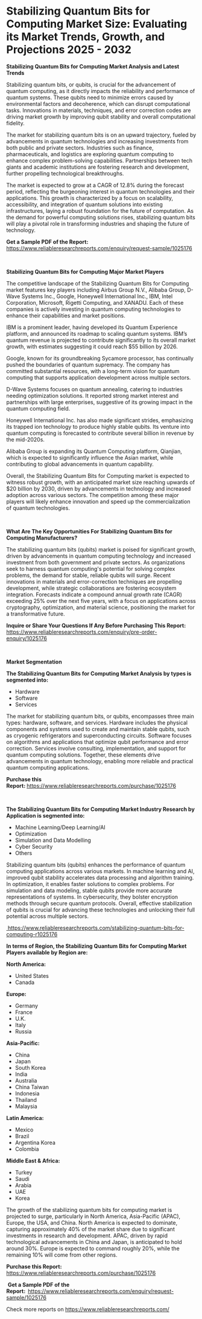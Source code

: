<p><h1>Stabilizing Quantum Bits for Computing Market Size: Evaluating its Market Trends, Growth, and Projections 2025 - 2032</h1></p><p><strong>Stabilizing Quantum Bits for Computing Market Analysis and Latest Trends</strong></p>
<p><p>Stabilizing quantum bits, or qubits, is crucial for the advancement of quantum computing, as it directly impacts the reliability and performance of quantum systems. These qubits need to minimize errors caused by environmental factors and decoherence, which can disrupt computational tasks. Innovations in materials, techniques, and error correction codes are driving market growth by improving qubit stability and overall computational fidelity.</p><p>The market for stabilizing quantum bits is on an upward trajectory, fueled by advancements in quantum technologies and increasing investments from both public and private sectors. Industries such as finance, pharmaceuticals, and logistics are exploring quantum computing to enhance complex problem-solving capabilities. Partnerships between tech giants and academic institutions are fostering research and development, further propelling technological breakthroughs.</p><p>The market is expected to grow at a CAGR of 12.8% during the forecast period, reflecting the burgeoning interest in quantum technologies and their applications. This growth is characterized by a focus on scalability, accessibility, and integration of quantum solutions into existing infrastructures, laying a robust foundation for the future of computation. As the demand for powerful computing solutions rises, stabilizing quantum bits will play a pivotal role in transforming industries and shaping the future of technology.</p></p>
<p><strong>Get a Sample PDF of the Report:&nbsp;</strong> <a href="https://www.reliableresearchreports.com/enquiry/request-sample/1025176?utm_campaign=3358&utm_medium=2&utm_source=Github&utm_content=ia&utm_term=07032025&utm_id=stabilizing-quantum-bits-for-computing">https://www.reliableresearchreports.com/enquiry/request-sample/1025176</a></p>
<p>&nbsp;</p>
<p><strong>Stabilizing Quantum Bits for Computing Major Market Players</strong></p>
<p><p>The competitive landscape of the Stabilizing Quantum Bits for Computing market features key players including Airbus Group N.V., Alibaba Group, D-Wave Systems Inc., Google, Honeywell International Inc., IBM, Intel Corporation, Microsoft, Rigetti Computing, and XANADU. Each of these companies is actively investing in quantum computing technologies to enhance their capabilities and market positions.</p><p>IBM is a prominent leader, having developed its Quantum Experience platform, and announced its roadmap to scaling quantum systems. IBM’s quantum revenue is projected to contribute significantly to its overall market growth, with estimates suggesting it could reach $55 billion by 2026. </p><p>Google, known for its groundbreaking Sycamore processor, has continually pushed the boundaries of quantum supremacy. The company has committed substantial resources, with a long-term vision for quantum computing that supports application development across multiple sectors.</p><p>D-Wave Systems focuses on quantum annealing, catering to industries needing optimization solutions. It reported strong market interest and partnerships with large enterprises, suggestive of its growing impact in the quantum computing field.</p><p>Honeywell International Inc. has also made significant strides, emphasizing its trapped ion technology to produce highly stable qubits. Its venture into quantum computing is forecasted to contribute several billion in revenue by the mid-2020s.</p><p>Alibaba Group is expanding its Quantum Computing platform, Qianjian, which is expected to significantly influence the Asian market, while contributing to global advancements in quantum capability.</p><p>Overall, the Stabilizing Quantum Bits for Computing market is expected to witness robust growth, with an anticipated market size reaching upwards of $20 billion by 2030, driven by advancements in technology and increased adoption across various sectors. The competition among these major players will likely enhance innovation and speed up the commercialization of quantum technologies.</p></p>
<p>&nbsp;</p>
<p><strong>What Are The Key Opportunities For Stabilizing Quantum Bits for Computing Manufacturers?</strong></p>
<p><p>The stabilizing quantum bits (qubits) market is poised for significant growth, driven by advancements in quantum computing technology and increased investment from both government and private sectors. As organizations seek to harness quantum computing's potential for solving complex problems, the demand for stable, reliable qubits will surge. Recent innovations in materials and error-correction techniques are propelling development, while strategic collaborations are fostering ecosystem integration. Forecasts indicate a compound annual growth rate (CAGR) exceeding 25% over the next five years, with a focus on applications across cryptography, optimization, and material science, positioning the market for a transformative future.</p></p>
<p><strong>Inquire or Share Your Questions If Any Before Purchasing This Report:</strong> <a href="https://www.reliableresearchreports.com/enquiry/pre-order-enquiry/1025176?utm_campaign=3358&utm_medium=2&utm_source=Github&utm_content=ia&utm_term=07032025&utm_id=stabilizing-quantum-bits-for-computing">https://www.reliableresearchreports.com/enquiry/pre-order-enquiry/1025176</a></p>
<p>&nbsp;</p>
<p><strong>Market Segmentation</strong></p>
<p><strong>The Stabilizing Quantum Bits for Computing Market Analysis by types is segmented into:</strong></p>
<p><ul><li>Hardware</li><li>Software</li><li>Services</li></ul></p>
<p><p>The market for stabilizing quantum bits, or qubits, encompasses three main types: hardware, software, and services. Hardware includes the physical components and systems used to create and maintain stable qubits, such as cryogenic refrigerators and superconducting circuits. Software focuses on algorithms and applications that optimize qubit performance and error correction. Services involve consulting, implementation, and support for quantum computing solutions. Together, these elements drive advancements in quantum technology, enabling more reliable and practical quantum computing applications.</p></p>
<p><strong>Purchase this Report:&nbsp;</strong><a href="https://www.reliableresearchreports.com/purchase/1025176?utm_campaign=3358&utm_medium=2&utm_source=Github&utm_content=ia&utm_term=07032025&utm_id=stabilizing-quantum-bits-for-computing">https://www.reliableresearchreports.com/purchase/1025176</a></p>
<p>&nbsp;</p>
<p><strong>The Stabilizing Quantum Bits for Computing Market Industry Research by Application is segmented into:</strong></p>
<p><ul><li>Machine Learning/Deep Learning/AI</li><li>Optimization</li><li>Simulation and Data Modelling</li><li>Cyber Security</li><li>Others</li></ul></p>
<p><p>Stabilizing quantum bits (qubits) enhances the performance of quantum computing applications across various markets. In machine learning and AI, improved qubit stability accelerates data processing and algorithm training. In optimization, it enables faster solutions to complex problems. For simulation and data modeling, stable qubits provide more accurate representations of systems. In cybersecurity, they bolster encryption methods through secure quantum protocols. Overall, effective stabilization of qubits is crucial for advancing these technologies and unlocking their full potential across multiple sectors.</p></p>
<p><a href="https://www.reliableresearchreports.com/stabilizing-quantum-bits-for-computing-r1025176?utm_campaign=3358&utm_medium=2&utm_source=Github&utm_content=ia&utm_term=07032025&utm_id=stabilizing-quantum-bits-for-computing">&nbsp;https://www.reliableresearchreports.com/stabilizing-quantum-bits-for-computing-r1025176</a></p>
<p><strong>In terms of Region, the Stabilizing Quantum Bits for Computing Market Players available by Region are:</strong></p>
<p>
    <p> <strong> North America: </strong>
        <ul>
            <li>United States</li>
            <li>Canada</li>
        </ul>
        </p> 
    <p> <strong> Europe: </strong>
        <ul>
            <li>Germany</li>
            <li>France</li>
            <li>U.K.</li>
            <li>Italy</li>
            <li>Russia</li>
        </ul>
        </p> 
    <p> <strong> Asia-Pacific: </strong>
        <ul>
            <li>China</li>
            <li>Japan</li>
            <li>South Korea</li>
            <li>India</li>
            <li>Australia</li>
            <li>China Taiwan</li>
            <li>Indonesia</li>
            <li>Thailand</li>
            <li>Malaysia</li>
        </ul>
        </p> 
    <p> <strong> Latin America: </strong>
        <ul>
            <li>Mexico</li>
            <li>Brazil</li>
            <li>Argentina Korea</li>
            <li>Colombia</li>
        </ul>
        </p> 
    <p> <strong> Middle East & Africa: </strong>
        <ul>
            <li>Turkey</li>
            <li>Saudi</li>
            <li>Arabia</li>
            <li>UAE</li>
            <li>Korea</li>
        </ul>
    </p>
    </p>
<p><p>The growth of the stabilizing quantum bits for computing market is projected to surge, particularly in North America, Asia-Pacific (APAC), Europe, the USA, and China. North America is expected to dominate, capturing approximately 40% of the market share due to significant investments in research and development. APAC, driven by rapid technological advancements in China and Japan, is anticipated to hold around 30%. Europe is expected to command roughly 20%, while the remaining 10% will come from other regions.</p></p>
<p><strong>Purchase this Report: </strong><a href="https://www.reliableresearchreports.com/purchase/1025176?utm_campaign=3358&utm_medium=2&utm_source=Github&utm_content=ia&utm_term=07032025&utm_id=stabilizing-quantum-bits-for-computing">https://www.reliableresearchreports.com/purchase/1025176</a></p>
<p>&nbsp;<strong>Get a Sample PDF of the Report:&nbsp;&nbsp;</strong><a href="https://www.reliableresearchreports.com/enquiry/request-sample/1025176?utm_campaign=3358&utm_medium=2&utm_source=Github&utm_content=ia&utm_term=07032025&utm_id=stabilizing-quantum-bits-for-computing">https://www.reliableresearchreports.com/enquiry/request-sample/1025176</a></p>
<p><strong></strong></p>
<p>Check more reports on <a href="https://www.reliableresearchreports.com/?utm_campaign=3358&utm_medium=2&utm_source=Github&utm_content=ia&utm_term=07032025&utm_id=stabilizing-quantum-bits-for-computing">https://www.reliableresearchreports.com/</a></p>